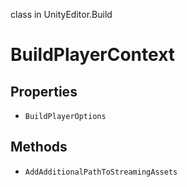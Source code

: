 class in UnityEditor.Build
# BuildPlayerContext

## Properties
- `BuildPlayerOptions`
## Methods
- `AddAdditionalPathToStreamingAssets`
